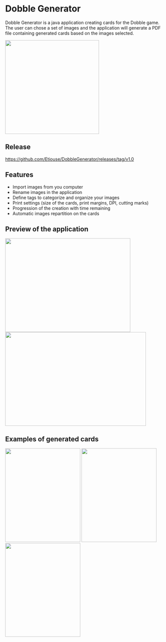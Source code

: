 # Dobble Generator

Dobble Generator is a java application creating cards for the Dobble game. The user can chose a set of images and the application will generate a PDF file containing generated cards based on the images selected. 

<img src="https://i.imgur.com/XcR7H6z.jpg" width="300" height="300" />

## Release
https://github.com/Etiouse/DobbleGenerator/releases/tag/v1.0

## Features 

* Import images from you computer
* Rename images in the application
* Define tags to categorize and organize your images
* Print settings (size of the cards, print margins, DPI, cutting marks)
* Progression of the creation with time remaining
* Automatic images repartition on the cards

## Preview of the application

<img src="https://i.imgur.com/ejpEaSd.png" width="400" height="300" /> <img src="https://i.imgur.com/kVqOH3U.png" width="450" height="300" />

## Examples of generated cards

<img src="https://i.imgur.com/iFLlDGX.png" width="240" height="300" /> <img src="https://i.imgur.com/g28PJvm.png" width="240" height="300" /> <img src="https://i.imgur.com/KXzbEwT.png" width="240" height="300" />
